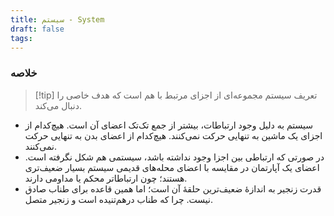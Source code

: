 ```yaml
---
title: سیستم - System
draft: false
tags:
---
```

### خلاصه

> [!tip] تعریف
> سیستم مجموعه‌ای از اجزای مرتبط با هم است که هدف خاصی را دنبال می‌کند.

- سیستم به دلیل وجود ارتباطات، بیشتر از جمع تک‌تک اعضای آن است. هیچ‌کدام از اجزای یک ماشین به تنهایی حرکت نمی‌کنند. هیچ‌کدام از اعضای بدن به تنهایی حرکت نمی‌کنند.
- در صورتی که ارتباطی بین اجزا وجود نداشته باشد، سیستمی هم شکل نگرفته است. اعضای یک آپارتمان در مقایسه با اعضای محله‌های قدیمی سیستم بسیار ضعیف‌تری هستند؛ چون ارتباطاتر محکم یا مداومی دارند.
- قدرت زنجیر به اندازهٔ ضعیف‌ترین حلقهٔ آن است؛ اما همین قاعده برای طناب صادق نیست. چرا که طناب درهم‌تنیده است و زنجیر متصل.

